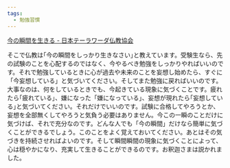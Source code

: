 ```yaml
---
tags:
  - 勉強習慣
---
```

[今の瞬間を生きる - 日本テーラワーダ仏教協会](https://j-theravada.com/dhamma/kougi/kougi-124/)

そこで仏教は｢今の瞬間をしっかり生きなさい｣と教えています。受験生なら、先の試験のことを心配するのではなく、今やるべき勉強をしっかりやればいいのです。それで勉強しているときに心が過去や未来のことを妄想し始めたら、すぐに「今妄想している」と気づいてください。そしてまた勉強に戻ればいいのです。大事なのは、何をしているときでも、今起きている現象に気づくことです。疲れたら｢疲れている｣、嫌になった「嫌になっている」、妄想が現れたら｢妄想している｣と気づいてください。それだけでいいのです。試験に合格してやろうとか、妄想を全部無くしてやろうと気負う必要はありません。今この一瞬のことだけに気づけば、それで充分なのです。どんな人でも「今の瞬間」だけなら簡単に気づくことができるでしょう。このことをよく覚えておいてください。あとはその気づきを持続させればよいのです。そして瞬間瞬間の現象に気づくことによって、心は穏やかになり、充実して生きることができるのです。お釈迦さまは説かれました。

